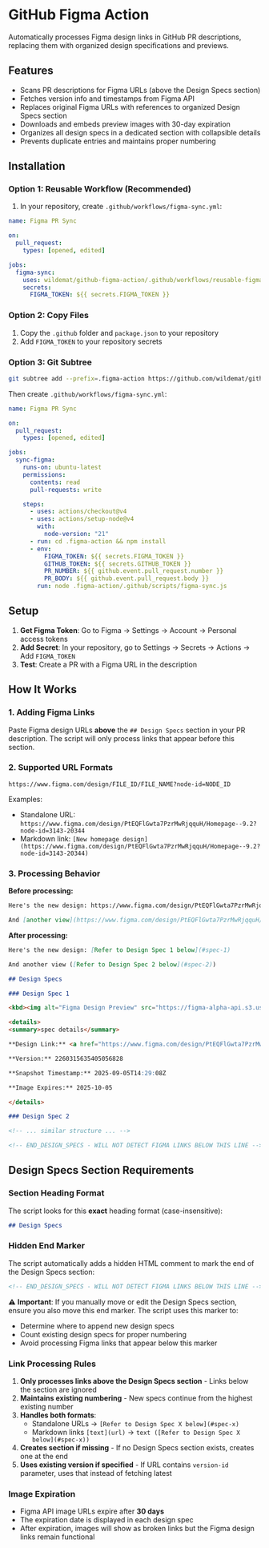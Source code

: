 # GitHub Figma Action

Automatically processes Figma design links in GitHub PR descriptions, replacing them with organized design specifications and previews.

## Features

- Scans PR descriptions for Figma URLs (above the Design Specs section)
- Fetches version info and timestamps from Figma API
- Replaces original Figma URLs with references to organized Design Specs section
- Downloads and embeds preview images with 30-day expiration
- Organizes all design specs in a dedicated section with collapsible details
- Prevents duplicate entries and maintains proper numbering

## Installation

### Option 1: Reusable Workflow (Recommended)

1. In your repository, create `.github/workflows/figma-sync.yml`:

```yaml
name: Figma PR Sync

on:
  pull_request:
    types: [opened, edited]

jobs:
  figma-sync:
    uses: wildemat/github-figma-action/.github/workflows/reusable-figma-sync.yml@main
    secrets:
      FIGMA_TOKEN: ${{ secrets.FIGMA_TOKEN }}
```

### Option 2: Copy Files

1. Copy the `.github` folder and `package.json` to your repository
2. Add `FIGMA_TOKEN` to your repository secrets

### Option 3: Git Subtree

```bash
git subtree add --prefix=.figma-action https://github.com/wildemat/github-figma-action.git main --squash
```

Then create `.github/workflows/figma-sync.yml`:

```yaml
name: Figma PR Sync

on:
  pull_request:
    types: [opened, edited]

jobs:
  sync-figma:
    runs-on: ubuntu-latest
    permissions:
      contents: read
      pull-requests: write

    steps:
      - uses: actions/checkout@v4
      - uses: actions/setup-node@v4
        with:
          node-version: "21"
      - run: cd .figma-action && npm install
      - env:
          FIGMA_TOKEN: ${{ secrets.FIGMA_TOKEN }}
          GITHUB_TOKEN: ${{ secrets.GITHUB_TOKEN }}
          PR_NUMBER: ${{ github.event.pull_request.number }}
          PR_BODY: ${{ github.event.pull_request.body }}
        run: node .figma-action/.github/scripts/figma-sync.js
```

## Setup

1. **Get Figma Token**: Go to Figma → Settings → Account → Personal access tokens
2. **Add Secret**: In your repository, go to Settings → Secrets → Actions → Add `FIGMA_TOKEN`
3. **Test**: Create a PR with a Figma URL in the description

## How It Works

### 1. Adding Figma Links
Paste Figma design URLs **above** the `## Design Specs` section in your PR description. The script will only process links that appear before this section.

### 2. Supported URL Formats
```
https://www.figma.com/design/FILE_ID/FILE_NAME?node-id=NODE_ID
```

Examples:
- Standalone URL: `https://www.figma.com/design/PtEQFlGwta7PzrMwRjqquH/Homepage--9.2?node-id=3143-20344`
- Markdown link: `[New homepage design](https://www.figma.com/design/PtEQFlGwta7PzrMwRjqquH/Homepage--9.2?node-id=3143-20344)`

### 3. Processing Behavior

**Before processing:**
```markdown
Here's the new design: https://www.figma.com/design/PtEQFlGwta7PzrMwRjqquH/Homepage--9.2?node-id=3143-20344

And [another view](https://www.figma.com/design/PtEQFlGwta7PzrMwRjqquH/Homepage--9.2?node-id=3185-7339)
```

**After processing:**
```markdown
Here's the new design: [Refer to Design Spec 1 below](#spec-1)

And another view ([Refer to Design Spec 2 below](#spec-2))

## Design Specs

### Design Spec 1

<kbd><img alt="Figma Design Preview" src="https://figma-alpha-api.s3.us-west-2.amazonaws.com/..." /></kbd>

<details>
<summary>spec details</summary>

**Design Link:** <a href="https://www.figma.com/design/PtEQFlGwta7PzrMwRjqquH/?node-id=3143-20344&version-id=2260315635405056828&m=dev" target="_blank">View in Figma</a>

**Version:** 2260315635405056828

**Snapshot Timestamp:** 2025-09-05T14:29:08Z

**Image Expires:** 2025-10-05

</details>

### Design Spec 2

<!-- ... similar structure ... -->

<!-- END_DESIGN_SPECS - WILL NOT DETECT FIGMA LINKS BELOW THIS LINE -->
```

## Design Specs Section Requirements

### Section Heading Format
The script looks for this **exact** heading format (case-insensitive):
```markdown
## Design Specs
```

### Hidden End Marker
The script automatically adds a hidden HTML comment to mark the end of the Design Specs section:
```html
<!-- END_DESIGN_SPECS - WILL NOT DETECT FIGMA LINKS BELOW THIS LINE -->
```

⚠️ **Important**: If you manually move or edit the Design Specs section, ensure you also move this end marker. The script uses this marker to:
- Determine where to append new design specs
- Count existing design specs for proper numbering
- Avoid processing Figma links that appear below this marker

### Link Processing Rules

1. **Only processes links above the Design Specs section** - Links below the section are ignored
2. **Maintains existing numbering** - New specs continue from the highest existing number
3. **Handles both formats**:
   - Standalone URLs → `[Refer to Design Spec X below](#spec-x)`
   - Markdown links `[text](url)` → `text ([Refer to Design Spec X below](#spec-x))`
4. **Creates section if missing** - If no Design Specs section exists, creates one at the end
5. **Uses existing version if specified** - If URL contains `version-id` parameter, uses that instead of fetching latest

### Image Expiration
- Figma API image URLs expire after **30 days**
- The expiration date is displayed in each design spec
- After expiration, images will show as broken links but the Figma design links remain functional
